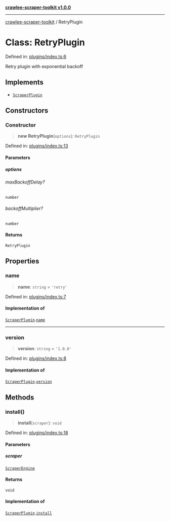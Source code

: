 [**crawlee-scraper-toolkit v1.0.0**](../README.md)

***

[crawlee-scraper-toolkit](../globals.md) / RetryPlugin

# Class: RetryPlugin

Defined in: [plugins/index.ts:6](https://github.com/devalexanderdaza/crawlee-scraper-toolkit/blob/main/src/plugins/index.ts#L6)

Retry plugin with exponential backoff

## Implements

- [`ScraperPlugin`](../interfaces/ScraperPlugin.md)

## Constructors

### Constructor

> **new RetryPlugin**(`options`): `RetryPlugin`

Defined in: [plugins/index.ts:13](https://github.com/devalexanderdaza/crawlee-scraper-toolkit/blob/main/src/plugins/index.ts#L13)

#### Parameters

##### options

###### maxBackoffDelay?

`number`

###### backoffMultiplier?

`number`

#### Returns

`RetryPlugin`

## Properties

### name

> **name**: `string` = `'retry'`

Defined in: [plugins/index.ts:7](https://github.com/devalexanderdaza/crawlee-scraper-toolkit/blob/main/src/plugins/index.ts#L7)

#### Implementation of

[`ScraperPlugin`](../interfaces/ScraperPlugin.md).[`name`](../interfaces/ScraperPlugin.md#name)

***

### version

> **version**: `string` = `'1.0.0'`

Defined in: [plugins/index.ts:8](https://github.com/devalexanderdaza/crawlee-scraper-toolkit/blob/main/src/plugins/index.ts#L8)

#### Implementation of

[`ScraperPlugin`](../interfaces/ScraperPlugin.md).[`version`](../interfaces/ScraperPlugin.md#version)

## Methods

### install()

> **install**(`scraper`): `void`

Defined in: [plugins/index.ts:18](https://github.com/devalexanderdaza/crawlee-scraper-toolkit/blob/main/src/plugins/index.ts#L18)

#### Parameters

##### scraper

[`ScraperEngine`](../interfaces/ScraperEngine.md)

#### Returns

`void`

#### Implementation of

[`ScraperPlugin`](../interfaces/ScraperPlugin.md).[`install`](../interfaces/ScraperPlugin.md#install)

